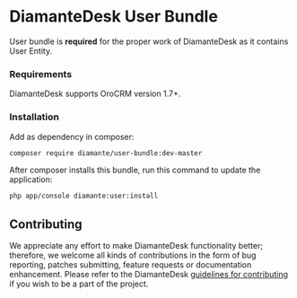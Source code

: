 # DiamanteDesk User Bundle #

User bundle is **required** for the proper work of DiamanteDesk as it contains User Entity.

### Requirements ###

DiamanteDesk supports OroCRM version 1.7+.

### Installation ###

Add as dependency in composer: 

```bash
composer require diamante/user-bundle:dev-master
```

After composer installs this bundle, run this command to update the application:

```bash
php app/console diamante:user:install
```

## Contributing

We appreciate any effort to make DiamanteDesk functionality better; therefore, we welcome all kinds of contributions in the form of bug reporting, patches submitting, feature requests or documentation enhancement. Please refer to the DiamanteDesk [guidelines for contributing](http://docs.diamantedesk.com/en/latest/developer-guide/contributing.html) if you wish to be a part of the project.
